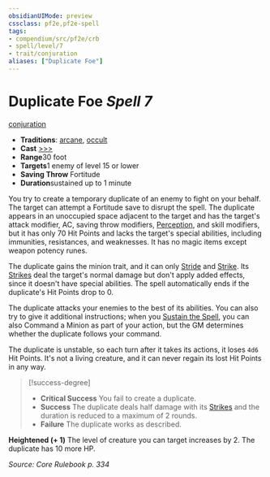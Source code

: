```yaml
---
obsidianUIMode: preview
cssclass: pf2e,pf2e-spell
tags:
- compendium/src/pf2e/crb
- spell/level/7
- trait/conjuration
aliases: ["Duplicate Foe"]
---
```

# Duplicate Foe *Spell 7*   
[conjuration](../../rules/traits/conjuration.md)  

- **Traditions**: [arcane](../../rules/traits/arcane.md), [occult](../../rules/traits/occult.md)
- **Cast** [>>>](../../rules/core-rulebook/chapter-9-playing-the-game.md#Actions "Three-Action") 
- **Range**30 foot
- **Targets**1 enemy of level 15 or lower
- **Saving Throw** Fortitude
- **Duration**sustained up to 1 minute

You try to create a temporary duplicate of an enemy to fight on your behalf. The target can attempt a Fortitude save to disrupt the spell. The duplicate appears in an unoccupied space adjacent to the target and has the target's attack modifier, AC, saving throw modifiers, [Perception](../skills.md#Perception), and skill modifiers, but it has only 70 Hit Points and lacks the target's special abilities, including immunities, resistances, and weaknesses. It has no magic items except weapon potency runes.

The duplicate gains the minion trait, and it can only [Stride](../../rules/actions/stride.md) and [Strike](../../rules/actions/strike.md). Its [Strikes](../../rules/actions/strike.md) deal the target's normal damage but don't apply added effects, since it doesn't have special abilities. The spell automatically ends if the duplicate's Hit Points drop to 0.

The duplicate attacks your enemies to the best of its abilities. You can also try to give it additional instructions; when you [Sustain the Spell](../../rules/actions/sustain-a-spell.md), you can also Command a Minion as part of your action, but the GM determines whether the duplicate follows your command.

The duplicate is unstable, so each turn after it takes its actions, it loses `4d6` Hit Points. It's not a living creature, and it can never regain its lost Hit Points in any way.

> [!success-degree] 
> - **Critical Success** You fail to create a duplicate.
> - **Success** The duplicate deals half damage with its [Strikes](../../rules/actions/strike.md) and the duration is reduced to a maximum of 2 rounds.
> - **Failure** The duplicate works as described.

**Heightened (+ 1)** The level of creature you can target increases by 2. The duplicate has 10 more HP.

*Source: Core Rulebook p. 334*